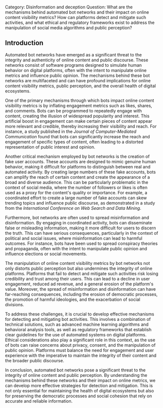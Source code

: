 Category: Disinformation and deception
Question: What are the mechanisms behind automated bot networks and their impact on online content visibility metrics? How can platforms detect and mitigate such activities, and what ethical and regulatory frameworks exist to address the manipulation of social media algorithms and public perception?


## Introduction

Automated bot networks have emerged as a significant threat to the integrity and authenticity of online content and public discourse. These networks consist of software programs designed to simulate human behavior on digital platforms, often with the intent to manipulate online metrics and influence public opinion. The mechanisms behind these bot networks are multifaceted and can have profound implications for online content visibility metrics, public perception, and the overall health of digital ecosystems.

One of the primary mechanisms through which bots impact online content visibility metrics is by inflating engagement metrics such as likes, shares, and comments. Bots can be programmed to repeatedly engage with content, creating the illusion of widespread popularity and interest. This artificial boost in engagement can make certain pieces of content appear more relevant and credible, thereby increasing their visibility and reach. For instance, a study published in the *Journal of Computer-Mediated Communication* found that bots can significantly increase the reach and engagement of specific types of content, often leading to a distorted representation of public interest and opinion.

Another critical mechanism employed by bot networks is the creation of fake user accounts. These accounts are designed to mimic genuine human behavior, making it difficult for platforms to distinguish between real and automated activity. By creating large numbers of these fake accounts, bots can amplify the reach of certain content and create the appearance of a broad and diverse audience. This can be particularly problematic in the context of social media, where the number of followers or likes is often used as a proxy for the content's quality or importance. For example, a coordinated effort to create a large number of fake accounts can skew trending topics and influence public discourse, as demonstrated in a study from the *International Conference on Web Search and Data Mining*.

Furthermore, bot networks are often used to spread misinformation and disinformation. By engaging in coordinated activity, bots can disseminate false or misleading information, making it more difficult for users to discern the truth. This can have serious consequences, particularly in the context of political and social issues, where misinformation can lead to harmful outcomes. For instance, bots have been used to spread conspiracy theories and propaganda, often with the intent to manipulate public opinion and influence elections or social movements.

The manipulation of online content visibility metrics by bot networks not only distorts public perception but also undermines the integrity of online platforms. Platforms that fail to detect and mitigate such activities risk losing credibility and trust among their users. This can lead to a decline in user engagement, reduced ad revenue, and a general erosion of the platform's value. Moreover, the spread of misinformation and disinformation can have far-reaching consequences, including the erosion of democratic processes, the promotion of harmful ideologies, and the exacerbation of social divisions.

To address these challenges, it is crucial to develop effective mechanisms for detecting and mitigating bot activities. This involves a combination of technical solutions, such as advanced machine learning algorithms and behavioral analysis tools, as well as regulatory frameworks that establish clear guidelines for the use of automated systems on digital platforms. Ethical considerations also play a significant role in this context, as the use of bots can raise concerns about privacy, consent, and the manipulation of public opinion. Platforms must balance the need for engagement and user experience with the imperative to maintain the integrity of their content and the broader public discourse.

In conclusion, automated bot networks pose a significant threat to the integrity of online content and public perception. By understanding the mechanisms behind these networks and their impact on online metrics, we can develop more effective strategies for detection and mitigation. This is not only essential for maintaining the health of digital ecosystems but also for preserving the democratic processes and social cohesion that rely on accurate and reliable information.

